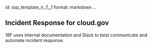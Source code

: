id: ssp_template_ir_7__1
format: markdown
...
## Incident Response for cloud.gov

18F uses internal documentation and Slack to best communicate and automate incident response.
